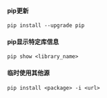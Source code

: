 
#### pip更新
```pip
pip install --upgrade pip
```

#### pip显示特定库信息
```pip
pip show <library_name>
```

#### 临时使用其他源
```pip
pip install <package> -i <url>
```